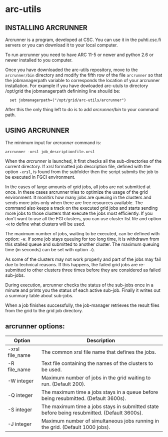 # arc-utils

## INSTALLING ARCRUNNER

Arcrunner is a program, developed at CSC. You can use it in the puhti.csc.fi servers or 
you can download it to your local computer. 

To run arcrunner you need to have ARC 11-5 or newer and python 2.6 or newer installed to you computer.

Once you have downloaded the arc-utils repository, move to the `arcrunner/bin` directory
and modify the fifth row of the file `arcrunner` so that the jobmanagerpath variable
to corresponds the location of your arcrunner installation. For example if you have 
dowloaded arc-utuls to directory /opt/grid the jobmanagerpath definining line shouild be:

```
  set jobmanagerpath=("/opt/grid/arc-utils/arcrunner")
```

After this the only thing left to do is to add _arcrunner/bin_ to your command path.


## USING ARCRUNNER

The minimum input for _arcrunner_ command is:

```
arcrunner -xrsl job_descriptionfile.xrsl
```

When the _arcrunner_ is launched, it first checks all the sub-directories of 
the current directory. If xrsl formatted job description file, defined with 
the option `-xrsl`, is found from the subfolder then the script submits the
job to be executed in FGCI environment.

In the cases of large amounts of grid jobs, all jobs are not submitted at once.
In these cases arcrunner tries to optimize the usage of the grid environment. 
It monitirs how many jobs are queuing in the clusters and sends more jobs only
when there are free resources available. The command also keeps a track on the 
executed grid jobs and starts sending more jobs to those clusters that execute 
the jobs most efficiently. If you don't want to use all the FGI clusters, 
you can use cluster list file and option `-R` to define what clusters will be used.

The maximum number of jobs, waiting to be executed, can be defined with option: `-W`. 
If some job stays queuing for too long time, it is withdrawn from this stalled 
queue and submitted to another cluster. The maximum  queuing time (in seconds) 
can be set with option `-Q`.

As some of the clusters may not work properly and part of the jobs may fail 
due to technical reasons.  If this happens, the failed grid jobs are re-submitted 
to other clusters three times before they are considered as failed sub-jobs.  

During execution, arcrunner checks the status of the sub-jobs once in a 
minute and prints you the status of each active sub-job. Finally it writes 
out a summary table about sub-jobs.

When a job finishes successfully, the job-manager retrieves the result files 
from the grid to the grid job directory.


## arcrunner options:

| Option          |            Description|
|-----------------|-----------------------|
| -xrsl file_name | The common xrsl file name that defines the jobs. |
| -R file_name    | Text file containing the names of the clusters to be used. |
| -W integer      | Maximum number of jobs in the grid waiting to run. (Default 200).|
| -Q integer      | The maximum time a jobs stays in a queue before being resubmitted. (Default 3600s). |
| -S integer      | The maximum time a jobs stays in submitted state before being resubmitted. (Default 3600s). |
| -J integer      | Maximum number of simultaneous jobs running in the grid. (Default 1000 jobs). |

